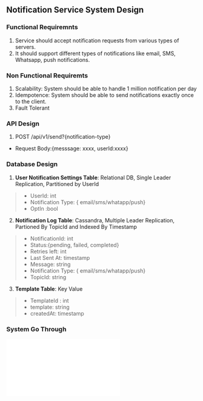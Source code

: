 ## Notification Service System Design

### Functional Requiremnts
1. Service should accept notification requests from various types of servers.
2. It should support different types of notifications like email, SMS, Whatsapp, push notifications.

### Non Functional Requiremts
1. Scalability: System should be able to handle 1 million notification per day
2. Idempotence: System should be able to send notifications exactly once to the client.
3. Fault Tolerant

### API Design
1. POST /api/v1/send?{notification-type}
- Request Body:{messsage: xxxx, userId:xxxx}

### Database Design
1. **User Notification Settings Table**:  Relational DB, Single Leader Replication, Partitioned by UserId
> - UserId: int
> - Notification Type: { email/sms/whatapp/push}
> - OptIn :bool

2. **Notification Log Table**: Cassandra, Multiple Leader Replication, Partioned By TopicId and Indexed By Timestamp
> - NotificationId: int
> - Status:{pending, failed, completed}
> - Retries left: int
> - Last Sent At: timestamp
> - Message: string
> - Notification Type: { email/sms/whatapp/push}
> - TopicId: string

3. **Template Table**: Key Value
> - TemplateId : int 
> - template: string
> - createdAt: timestamp

### System Go Through

![Notification Service](./NotificationService.md)